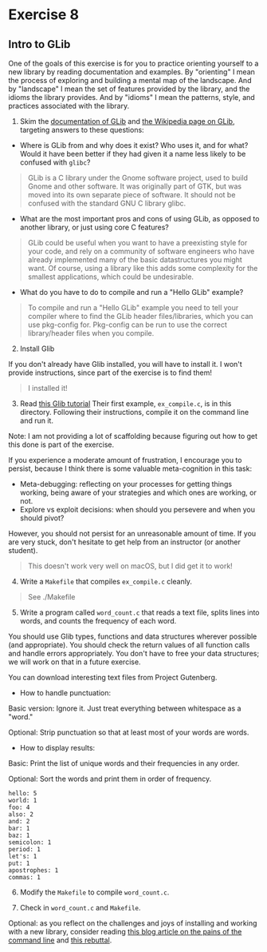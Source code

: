 # Exercise 8

## Intro to GLib

One of the goals of this exercise is for you to practice orienting
yourself to a new library by reading documentation and examples.  By
"orienting" I mean the process of exploring and building a mental map
of the landscape.  And by "landscape" I mean the set of features
provided by the library, and the idioms the library provides.  And by
"idioms" I mean the patterns, style, and practices associated with the
library.

1) Skim the [documentation of
GLib](https://developer.gnome.org/glib/stable/index.html) and [the
Wikipedia page on GLib](https://en.wikipedia.org/wiki/GLib), targeting
answers to these questions:

*  Where is GLib from and why does it exist?  Who uses it, and for
what?  Would it have been better if they had given it a name less
likely to be confused with `glibc`?

> GLib is a C library under the Gnome software project, used to build Gnome and other software. It was originally part of GTK, but was moved into its own separate piece of software. It should not be confused with the standard GNU C library glibc.

*  What are the most important pros and cons of using GLib, as opposed
to another library, or just using core C features?

> GLib could be useful when you want to have a preexisting style for your code, and rely on a community of software engineers who have already implemented many of the basic datastructures you might want. Of course, using a library like this adds some complexity for the smallest applications, which could be undesirable.

*  What do you have to do to compile and run a "Hello GLib" example?

> To compile and run a "Hello GLib" example you need to tell your compiler where to find the GLib header files/libraries, which you can use pkg-config for. Pkg-config can be run to use the correct library/header files when you compile.

2) Install Glib

If you don't already have Glib installed, you will have to install it.
I won't provide instructions, since part of the exercise is to find them!

> I installed it!

3) Read [this Glib tutorial](http://www.ibm.com/developerworks/linux/tutorials/l-glib/)
Their first example, `ex_compile.c`, is in this directory.
Following their instructions, compile it on the command line and run it.

Note: I am not providing a lot of scaffolding because figuring out how to get 
this done is part of the exercise.

If you experience a moderate amount of frustration, I encourage you to persist,
because I think there is some valuable meta-cognition in this task:

* Meta-debugging: reflecting on your processes for getting things working, being aware of your strategies and which ones are working, or not.
* Explore vs exploit decisions: when should you persevere and when you should pivot?

However, you should not persist for an unreasonable amount of time.  If you are very stuck,
don't hesitate to get help from an instructor (or another student).

> This doesn't work very well on macOS, but I did get it to work!

4) Write a `Makefile` that compiles `ex_compile.c` cleanly.

> See ./Makefile

5) Write a program called `word_count.c` that reads a text file,
splits lines into words, and counts the frequency of each word. 

You should use Glib types, functions and data structures wherever
possible (and appropriate).  You should check the return values of all
function calls and handle errors appropriately.  You don't have to
free your data structures; we will work on that in a future exercise.

You can download interesting text files from Project Gutenberg.

*  How to handle punctuation:  

Basic version: Ignore it.  Just treat everything between whitespace as
a "word."

Optional: Strip punctuation so that at least most of your words are words.

* How to display results:

Basic: Print the list of unique words and their frequencies in any order.

Optional: Sort the words and print them in order of frequency.

```
hello: 5
world: 1
foo: 4
also: 2
and: 2
bar: 1
baz: 1
semicolon: 1
period: 1
let's: 1
put: 1
apostrophes: 1
commas: 1
```

6) Modify the `Makefile` to compile `word_count.c`.

7) Check in `word_count.c` and `Makefile`.

Optional: as you reflect on the challenges and joys of installing and working
with a new library, consider reading [this blog article on the pains of the command line](http://www.pgbovine.net/command-line-bullshittery.htm)
and [this rebuttal](https://medium.com/@eytanadar/on-the-value-of-command-line-bullshittery-94dc19ec8c61). 
